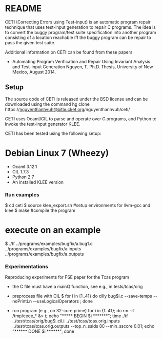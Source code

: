 # README #


CETI (Correcting Errors using Test-input) is an automatic program repair technique that uses test-input generation to repair C programs. The idea is to convert the buggy program/test suite specification into another program consisting of a location reachable iff the buggy program can be repair to pass the given test suite.

Additional information on CETI can be found from these papers

* Automating Program Verification and Repair Using Invariant Analysis and Test-input Generation Nguyen, T. Ph.D. Thesis, University of New Mexico, August 2014. 


## Setup ##

The source code of CETI is released under the BSD license and can be downloaded using the command hg clone https://nguyenthanhvuh@bitbucket.org/nguyenthanhvuh/ceti/

CETI uses Ocaml/CIL to parse and operate over C programs, and Python to invoke the test-input generator KLEE. 

CETI has been tested using the following setup:

# Debian Linux 7 (Wheezy)
* Ocaml 3.12.1
* CIL 1.7.3
* Python 2.7
* An installed KLEE version

### Run examples ###
$ cd ceti
$ source klee_export.sh  #setup environments for llvm-gcc and klee
$ make  #compile the program
# execute on an example
$ ./tf ../programs/examples/bugfix/a.bug1.c ../programs/examples/bugfix/a.inputs ../programs/examples/bugfix/a.outputs



### Experimentations ###

Reproducing experiments for FSE paper for the Tcas program

- the C file must have a mainQ function, see e.g., in tests/tcas/orig

- preprocess file with CIL
$ for i in {1..41} do cilly bug$i.c --save-temps --noPrintLn --useLogicalOperators ; done

- run program (e.g., on 32-core prime)
for i in {1..41}; do  rm -rf /tmp/cece_* &> t; echo "***** BEGIN $i *******"; time ./tf ../test/tcas/orig/bug$i.cil.i ../test/tcas/tcas.orig.inputs ../test/tcas/tcas.orig.outputs --top_n_ssids 80 --min_sscore 0.01;  echo "****** DONE $i ******"; done
